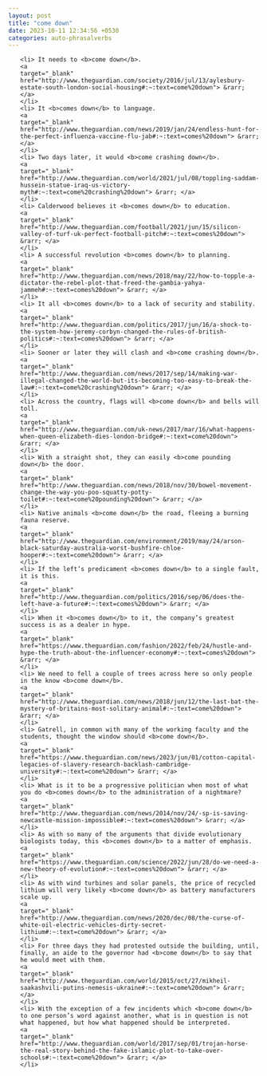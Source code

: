 ```yaml
---
layout: post
title: "come down"
date: 2023-10-11 12:34:56 +0530
categories: auto-phrasalverbs
---
```

<ol>

    <li> It needs to <b>come down</b>.
    <a 
    target="_blank" 
    href="http://www.theguardian.com/society/2016/jul/13/aylesbury-estate-south-london-social-housing#:~:text=come%20down"> &rarr; </a>
    </li>
    <li> It <b>comes down</b> to language.
    <a 
    target="_blank" 
    href="http://www.theguardian.com/news/2019/jan/24/endless-hunt-for-the-perfect-influenza-vaccine-flu-jab#:~:text=comes%20down"> &rarr; </a>
    </li>
    <li> Two days later, it would <b>come crashing down</b>.
    <a 
    target="_blank" 
    href="http://www.theguardian.com/world/2021/jul/08/toppling-saddam-hussein-statue-iraq-us-victory-myth#:~:text=come%20crashing%20down"> &rarr; </a>
    </li>
    <li> Calderwood believes it <b>comes down</b> to education.
    <a 
    target="_blank" 
    href="http://www.theguardian.com/football/2021/jun/15/silicon-valley-of-turf-uk-perfect-football-pitch#:~:text=comes%20down"> &rarr; </a>
    </li>
    <li> A successful revolution <b>comes down</b> to planning.
    <a 
    target="_blank" 
    href="http://www.theguardian.com/news/2018/may/22/how-to-topple-a-dictator-the-rebel-plot-that-freed-the-gambia-yahya-jammeh#:~:text=comes%20down"> &rarr; </a>
    </li>
    <li> It all <b>comes down</b> to a lack of security and stability.
    <a 
    target="_blank" 
    href="http://www.theguardian.com/politics/2017/jun/16/a-shock-to-the-system-how-jeremy-corbyn-changed-the-rules-of-british-politics#:~:text=comes%20down"> &rarr; </a>
    </li>
    <li> Sooner or later they will clash and <b>come crashing down</b>.
    <a 
    target="_blank" 
    href="http://www.theguardian.com/news/2017/sep/14/making-war-illegal-changed-the-world-but-its-becoming-too-easy-to-break-the-law#:~:text=come%20crashing%20down"> &rarr; </a>
    </li>
    <li> Across the country, flags will <b>come down</b> and bells will toll.
    <a 
    target="_blank" 
    href="http://www.theguardian.com/uk-news/2017/mar/16/what-happens-when-queen-elizabeth-dies-london-bridge#:~:text=come%20down"> &rarr; </a>
    </li>
    <li> With a straight shot, they can easily <b>come pounding down</b> the door.
    <a 
    target="_blank" 
    href="http://www.theguardian.com/news/2018/nov/30/bowel-movement-change-the-way-you-poo-squatty-potty-toilet#:~:text=come%20pounding%20down"> &rarr; </a>
    </li>
    <li> Native animals <b>come down</b> the road, fleeing a burning fauna reserve.
    <a 
    target="_blank" 
    href="http://www.theguardian.com/environment/2019/may/24/arson-black-saturday-australia-worst-bushfire-chloe-hooper#:~:text=come%20down"> &rarr; </a>
    </li>
    <li> If the left’s predicament <b>comes down</b> to a single fault, it is this.
    <a 
    target="_blank" 
    href="http://www.theguardian.com/politics/2016/sep/06/does-the-left-have-a-future#:~:text=comes%20down"> &rarr; </a>
    </li>
    <li> When it <b>comes down</b> to it, the company’s greatest success is as a dealer in hype.
    <a 
    target="_blank" 
    href="https://www.theguardian.com/fashion/2022/feb/24/hustle-and-hype-the-truth-about-the-influencer-economy#:~:text=comes%20down"> &rarr; </a>
    </li>
    <li> We need to fell a couple of trees across here so only people in the know <b>come down</b>.
    <a 
    target="_blank" 
    href="http://www.theguardian.com/news/2018/jun/12/the-last-bat-the-mystery-of-britains-most-solitary-animal#:~:text=come%20down"> &rarr; </a>
    </li>
    <li> Gatrell, in common with many of the working faculty and the students, thought the window should <b>come down</b>.
    <a 
    target="_blank" 
    href="https://www.theguardian.com/news/2023/jun/01/cotton-capital-legacies-of-slavery-research-backlash-cambridge-university#:~:text=come%20down"> &rarr; </a>
    </li>
    <li> What is it to be a progressive politician when most of what you do <b>comes down</b> to the administration of a nightmare?
    <a 
    target="_blank" 
    href="http://www.theguardian.com/news/2014/nov/24/-sp-is-saving-newcastle-mission-impossible#:~:text=comes%20down"> &rarr; </a>
    </li>
    <li> As with so many of the arguments that divide evolutionary biologists today, this <b>comes down</b> to a matter of emphasis.
    <a 
    target="_blank" 
    href="https://www.theguardian.com/science/2022/jun/28/do-we-need-a-new-theory-of-evolution#:~:text=comes%20down"> &rarr; </a>
    </li>
    <li> As with wind turbines and solar panels, the price of recycled lithium will very likely <b>come down</b> as battery manufacturers scale up.
    <a 
    target="_blank" 
    href="http://www.theguardian.com/news/2020/dec/08/the-curse-of-white-oil-electric-vehicles-dirty-secret-lithium#:~:text=come%20down"> &rarr; </a>
    </li>
    <li> For three days they had protested outside the building, until, finally, an aide to the governor had <b>come down</b> to say that he would meet with them.
    <a 
    target="_blank" 
    href="http://www.theguardian.com/world/2015/oct/27/mikheil-saakashvili-putins-nemesis-ukraine#:~:text=come%20down"> &rarr; </a>
    </li>
    <li> With the exception of a few incidents which <b>come down</b> to one person’s word against another, what is in question is not what happened, but how what happened should be interpreted.
    <a 
    target="_blank" 
    href="http://www.theguardian.com/world/2017/sep/01/trojan-horse-the-real-story-behind-the-fake-islamic-plot-to-take-over-schools#:~:text=come%20down"> &rarr; </a>
    </li>